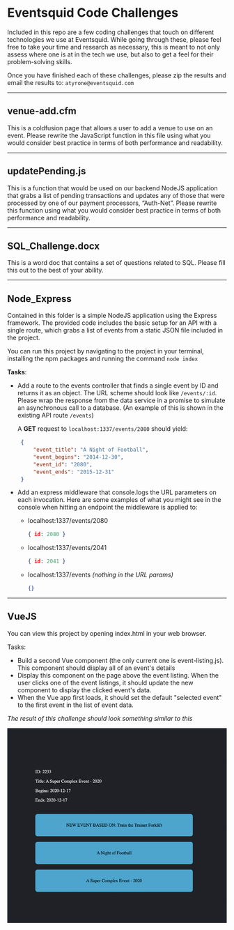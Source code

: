 # Eventsquid Code Challenges

Included in this repo are a few coding challenges that touch on different technologies we use at Eventsquid. While going through these, please feel free to take your time and research as necessary, this is meant to not only assess where one is at in the tech we use, but also to get a feel for their problem-solving skills.

Once you have finished each of these challenges, please zip the results and email the results to: `atyrone@eventsquid.com`

---

## venue-add.cfm
This is a coldfusion page that allows a user to add a venue to use on an event. Please rewrite the JavaScript function in this file using what you would consider best practice in terms of both performance and readability.

---

## updatePending.js
This is a function that would be used on our backend NodeJS application that grabs a list of pending transactions and updates any of those that were processed by one of our payment processors, “Auth-Net”. Please rewrite this function using what you would consider best practice in terms of both performance and readability.


---

## SQL_Challenge.docx

This is a word doc that contains a set of questions related to SQL. Please fill this out to the best of your ability.

---

## Node_Express

Contained in this folder is a simple NodeJS application using the Express framework. The provided code includes the basic setup for an API with a single route, which grabs a list of events from a static JSON file included in the project.

You can run this project by navigating to the project in your terminal, installing the npm packages and running the command `node index`

__Tasks__:

- Add a route to the events controller that finds a single event by ID and returns it as an object. The URL scheme should look like `/events/:id`. Please wrap the response from the data service in a promise to simulate an asynchronous call to a database. (An example of this is shown in the existing API route `/events`)
    
   A __GET__ request to `localhost:1337/events/2080` should yield:

   ```json
    {
        "event_title": "A Night of Football",
        "event_begins": "2014-12-30",
        "event_id": "2080",
        "event_ends": "2015-12-31"
    }
   ```
- Add an express middleware that console.logs the URL parameters on each invocation. Here are some examples of what you might see in the console when hitting an endpoint the middleware is applied to:
    - localhost:1337/events/2080 
        ``` json
        { id: 2080 }
        ```
    - localhost:1337/events/2041
        ```json
        { id: 2041 }
        ```
    - localhost:1337/events *(nothing in the URL params)*
        ```json
        {}
        ```

---

## VueJS
You can view this project by opening index.html in your web browser.

Tasks: 

- Build a second Vue component (the only current one is event-listing.js). This component should display all of an event's details
- Display this component on the page above the event listing. When the user clicks one of the event listings, it should update the new component to display the clicked event's data.
- When the Vue app first loads, it should set the default "selected event" to the first event in the list of event data.

*The result of this challenge should look something similar to this*

![CompletedVueChallenge](/VueJS/result.gif)